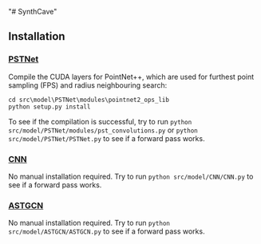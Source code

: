 "# SynthCave" 

## Installation

### [PSTNet](https://github.com/hehefan/Point-Spatio-Temporal-Convolution)
Compile the CUDA layers for PointNet++, which are used for furthest point sampling (FPS) and radius neighbouring search:
```
cd src\model\PSTNet\modules\pointnet2_ops_lib
python setup.py install
```
To see if the compilation is successful, try to run `python src/model/PSTNet/modules/pst_convolutions.py` or `python src/model/PSTNet/PSTNet.py` to see if a forward pass works.

### [CNN](https://research.engr.oregonstate.edu/rdml/sites/research.engr.oregonstate.edu.rdml/files/final_deep_learning_lidar_odometry.pdf)
No manual installation required. Try to run `python src/model/CNN/CNN.py` to see if a forward pass works.

### [ASTGCN](https://pytorch-geometric-temporal.readthedocs.io/en/latest/modules/root.html#temporal-graph-attention-layers)
No manual installation required. Try to run `python src/model/ASTGCN/ASTGCN.py` to see if a forward pass works.
